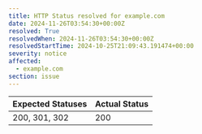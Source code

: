 ```yaml
---
title: HTTP Status resolved for example.com
date: 2024-11-26T03:54:30+00:00Z
resolved: True
resolvedWhen: 2024-11-26T03:54:30+00:00Z
resolvedStartTime: 2024-10-25T21:09:43.191474+00:00
severity: notice
affected:
  - example.com
section: issue
---
```


| Expected Statuses | Actual Status  |
|-------------------|----------------|
| 200, 301, 302 | 200 |
